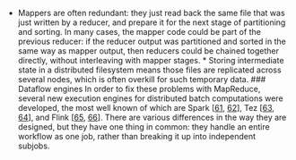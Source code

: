 *  Mappers are often redundant: they just read back the same file that was just written by a reducer,
and prepare it for the next stage of partitioning and sorting. In many cases, the mapper code
could be part of the previous reducer: if the reducer output was partitioned and sorted in the
same way as mapper output, then reducers could be chained together directly, without interleaving
with mapper stages. *  Storing intermediate state in a distributed filesystem means those files are replicated across
several nodes, which is often overkill for such temporary data. ### Dataflow engines 
In order to fix these problems with MapReduce, several new execution engines for distributed batch
computations were developed, the most well known of which are Spark
[[61](ch10.html#Zaharia2012ve),
[62](ch10.html#Karau2015wf)],
Tez [[63](ch10.html#Saha2014vd),
[64](ch10.html#Saha2015dh)],
and Flink [[65](ch10.html#Tzoumas2015ws),
[66](ch10.html#Alexandrov2014jb)].
There are various differences in the way they are designed, but they have one thing in common: they
handle an entire workflow as one job, rather than breaking it up into independent subjobs.